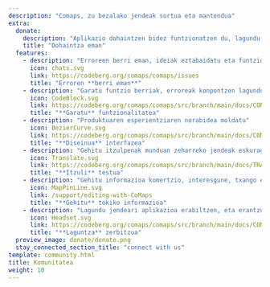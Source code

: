 ```yaml
---
description: "Comaps, zu bezalako jendeak sortua eta mantendua"
extra:
  donate:
    description: "Aplikazio dohaintzen bidez funtzionatzen du, lagundu hobetzen"
    title: "Dohaintza eman"
  features:
    - description: "Erroreen berri eman, ideiak eztabaidatu eta funtzioak proposatu"
      icon: chats.svg
      link: https://codeberg.org/comaps/comaps/issues
      title: "Erroren **berri eman**"
    - description: "Garatu funtzio berriak, erroreak konpontzen lagundu eta berrikusi kodea"
      icon: CodeBlock.svg
      link: https://codeberg.org/comaps/comaps/src/branch/main/docs/CONTRIBUTING.md
      title: "**Garatu** funtzionalitatea"
    - description: "Produktuaren esperientziaren norabidea moldatu"
      icon: BezierCurve.svg
      link: https://codeberg.org/comaps/comaps/src/branch/main/docs/CONTRIBUTING.md
      title: "**Diseinua** interfazea"
    - description: "Gehitu itzulpenak munduan zeharreko jendeak eskuragarri izan dezan"
      icon: Translate.svg
      link: https://codeberg.org/comaps/comaps/src/branch/main/docs/TRANSLATIONS.md
      title: "**Itzuli** testua"
    - description: "Gehitu informazioa komertzio, interesgune, txango eta garraio publikoari buruz OpenStreetMap-en"
      icon: MapPinLine.svg
      link: /support/editing-with-CoMaps
      title: "**Gehitu** tokiko informazioa"
    - description: "Lagundu jendeari aplikazioa erabiltzen, eta erantzun galderak"
      icon: Headset.svg
      link: https://codeberg.org/comaps/comaps/src/branch/main/docs/CONTRIBUTING.md
      title: "**Laguntza** zerbitzua"
  preview_image: donate/donate.png
  stay_connected_section_title: "connect with us"
template: community.html
title: Komunitatea
weight: 10
---
```

